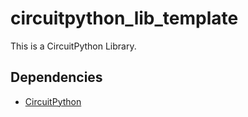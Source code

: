 # circuitpython_lib_template

This is a CircuitPython Library.

## Dependencies

- [CircuitPython](https://circuitpython.org/)
